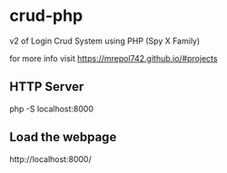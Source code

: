 # crud-php
v2 of Login Crud System using PHP (Spy X Family)

for more info visit https://mrepol742.github.io/#projects

  ## HTTP Server
  php -S localhost:8000
  
  ## Load the webpage
  http://localhost:8000/

